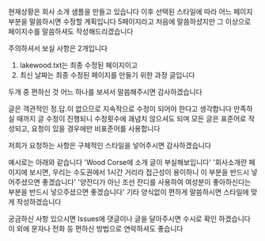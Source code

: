 현재상황은 회사 소개 샘플을 만들고 있습니다
이후 선택된 스타일에 따라 어느 페이지 부분을 말씀하시면 수정할 계획입니다
5페이지라고 처음에 말씀하셨지만 그 이상으로 페이지수를 말씀하셔도 작성해드리겠습니다

주의하셔서 보실 사항은 2개입니다
1. lakewood.txt는 최종 수정된 페이지이고
2. 최신 날짜는 최종 수정된 페이지를 만들기 위한 과정 글입니다
   
두개 중 편하신 것 어느 하나를 보셔서 말씀해주시면 감사하겠습니다

글은 객관적인 정.답.이 없으므로 지속적으로 수정이 되어야 한다고 생각합니다
만족하실 때까지 글 수정이 진행되니 수정횟수에 괘념치 않으셔도 되며
모든 글은 표준어로 작성되고, 요청이 있을 경우에만 비표준어를 사용합니다

저희가 요청하는 사항은 구체적인 스타일을 넣어주시면 감사하겠습니다

예시로는 아래와 같습니다
'Wood Corse에 소개 글이 부실해보입니다'
'회사소개란 페이지에 보시면, 우리는 수도권에서 1시간 거리라 접근성이 용이하니 이 부분을 반드시 넣어주셨으면 좋겠습니다'
'양잔디가 아닌 조선 잔디를 사용하여 여성분이 좋아하신다는 부분을 반드시 넣으주셨으면 좋겠습니다'
기타 양식없이 편하게 말씀하시면 스타일에 맞게 작성하겠습니다

궁금하신 사항 있으시면 Issues에 댓글이나 글을 달아주시면 수시로 확인 하겠습니다
이 외에 문자나 전화 등 편하신 방법으로 연락하셔도 좋습니다

